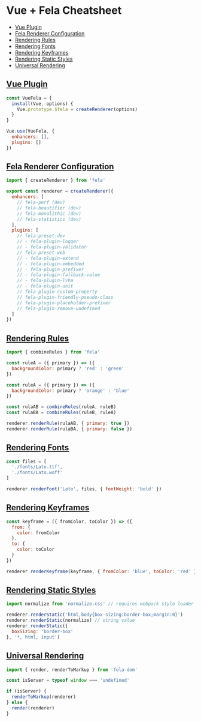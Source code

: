 # Vue + Fela Cheatsheet

- [Vue Plugin](#vue-plugin)
- [Fela Renderer Configuration](#fela-renderer-configuration)
- [Rendering Rules](#rendering-rules)
- [Rendering Fonts](#rendering-fonts)
- [Rendering Keyframes](#rendering-keyframes)
- [Rendering Static Styles](#rendering-static-styles)
- [Universal Rendering](#universal-rendering)

## [Vue Plugin](https://vuejs.org/v2/guide/plugins.html)

```js
const VueFela = {
  install(Vue, options) {
    Vue.prototype.$fela = createRenderer(options)
  }
}

Vue.use(VueFela, {
  enhancers: [],
  plugins: []
})
```

## [Fela Renderer Configuration](http://fela.js.org/docs/advanced/RendererConfiguration.html)

```js
import { createRenderer } from 'fela'

export const renderer = createRenderer({
  enhancers: [
    // fela-perf (dev)
    // fela-beautifier (dev)
    // fela-monolithic (dev)
    // fela-statistics (dev)
  ],
  plugins: [
    // fela-preset-dev
    // - fela-plugin-logger
    // - fela-plugin-validator
    // fela-preset-web
    // - fela-plugin-extend
    // - fela-plugin-embedded
    // - fela-plugin-prefixer
    // - fela-plugin-fallback-value
    // - fela-plugin-lvha
    // - fela-plugin-unit
    // fela-plugin-custom-property
    // fela-plugin-friendly-pseudo-class
    // fela-plugin-placeholder-prefixer
    // fela-plugin-remove-undefined
  ]
})
```

## [Rendering Rules](http://fela.js.org/docs/api/fela/Renderer.html#renderrulerule-props)

```js
import { combineRules } from 'fela'

const ruleA = ({ primary }) => ({
  backgroundColor: primary ? 'red' : 'green'
})

const ruleA = ({ primary }) => ({
  backgroundColor: primary ? 'orange' : 'blue'
})

const rulaAB = combineRules(ruleA, ruleB)
const rulaBA = combineRules(ruleB, ruleA)

renderer.renderRule(rulaAB, { primary: true })
renderer.renderRule(rulaBA, { primary: false })
```

## [Rendering Fonts](http://fela.js.org/docs/api/fela/Renderer.html#renderfontfamily-files-properties)

```js
const files = [
  './fonts/Lato.ttf',
  './fonts/Lato.woff'
]

renderer.renderFont('Lato', files, { fontWeight: 'bold' })
```

## [Rendering Keyframes](http://fela.js.org/docs/api/fela/Renderer.html#renderkeyframekeyframe-props)

```js
const keyframe = ({ fromColor, toColor }) => ({
  from: {
    color: fromColor
  },
  to: {
    color: toColor
  }
})

renderer.renderKeyframe(keyframe, { fromColor: 'blue', toColor: 'red' })
```

## [Rendering Static Styles](http://fela.js.org/docs/api/fela/Renderer.html#renderstaticstyle-selector)

```js
import normalize from 'normalize.css' // requires webpack style loader

renderer.renderStatic('html,body{box-sizing:border-box;margin:0}')
renderer.renderStatic(normalize) // string value
renderer.renderStatic({
  boxSizing: 'border-box'
}, '*, html, input')
```

## [Universal Rendering](http://fela.js.org/docs/Advanced.html)

```js
import { render, renderToMarkup } from 'fela-dom'

const isServer = typeof window === 'undefined'

if (isServer) {
  renderToMarkup(renderer)
} else {
  render(renderer)
}
```
